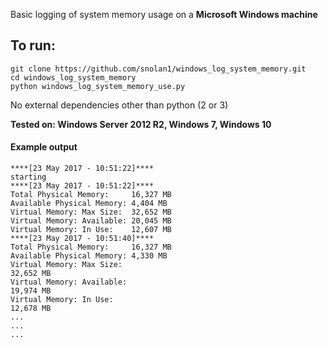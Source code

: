 
Basic logging of system memory usage on a <b>Microsoft Windows machine</b>    

## To run: 
```
git clone https://github.com/snolan1/windows_log_system_memory.git
cd windows_log_system_memory
python windows_log_system_memory_use.py
```
   
No external dependencies other than python (2 or 3)    

<b>Tested on: Windows Server 2012 R2, Windows 7, Windows 10</b>    


#### Example output

```
****[23 May 2017 - 10:51:22]****
starting
****[23 May 2017 - 10:51:22]****
Total Physical Memory:     16,327 MB
Available Physical Memory: 4,404 MB
Virtual Memory: Max Size:  32,652 MB
Virtual Memory: Available: 20,045 MB
Virtual Memory: In Use:    12,607 MB
****[23 May 2017 - 10:51:40]****
Total Physical Memory:     16,327 MB
Available Physical Memory: 4,330 MB
Virtual Memory: Max Size:
32,652 MB
Virtual Memory: Available:
19,974 MB
Virtual Memory: In Use:
12,678 MB
...
...
...
```
